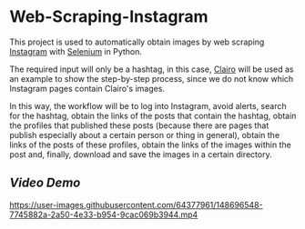 # Web-Scraping-Instagram


This project is used to automatically obtain images by web scraping [Instagram](https://www.instagram.com/) with [Selenium](https://selenium-python.readthedocs.io/) in Python.

The required input will only be a hashtag, in this case, [Clairo](https://es.wikipedia.org/wiki/Clairo) will be used as an example to show the step-by-step process, since we do not know which Instagram pages contain Clairo's images.

In this way, the workflow will be to log into Instagram, avoid alerts, search for the hashtag, obtain the links of the posts that contain the hashtag, obtain the profiles that published these posts (because there are pages that publish especially about a certain person or thing in general), obtain the links of the posts of these profiles, obtain the links of the images within the post and, finally, download and save the images in a certain directory.

## *Video Demo*

https://user-images.githubusercontent.com/64377961/148696548-7745882a-2a50-4e33-b954-9cac069b3944.mp4

